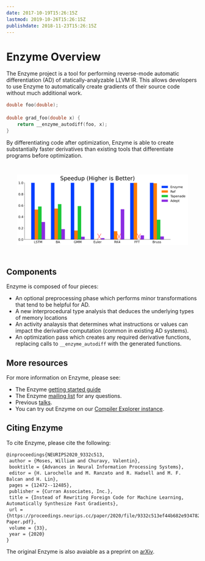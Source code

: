 ```yaml
---
date: 2017-10-19T15:26:15Z
lastmod: 2019-10-26T15:26:15Z
publishdate: 2018-11-23T15:26:15Z
---
```


# Enzyme Overview

The Enzyme project is a tool for performing reverse-mode automatic differentiation (AD) of statically-analyzable LLVM IR. This allows developers to use Enzyme to automatically create gradients of their source code without much additional work.

```c
double foo(double);

double grad_foo(double x) {
    return __enzyme_autodiff(foo, x);
}
```

By differentiating code after optimization, Enzyme is able to create substantially faster derivatives than existing tools that differentiate programs before optimization.

<div style="padding:2em">
<img src="/all_top.png" width="500" align=center>
</div>

## Components

Enzyme is composed of four pieces:

*   An optional preprocessing phase which performs minor transformations that tend to be helpful for AD.
*   A new interprocedural type analysis that deduces the underlying types of memory locations
*   An activity analaysis that determines what instructions or values can impact the derivative computation (common in existing AD systems).
*   An optimization pass which creates any required derivative functions, replacing calls to `__enzyme_autodiff` with the generated functions.

## More resources

For more information on Enzyme, please see:

*   The Enzyme [getting started guide](/getting_started/)
*   The Enzyme [mailing list](https://groups.google.com/d/forum/enzyme-dev) for any questions.
*   Previous [talks](/talks/).
*   You can try out Enzyme on our [Compiler Explorer instance](https://enzyme.gymni.ch).

## Citing Enzyme

To cite Enzyme, please cite the following:
```
@inproceedings{NEURIPS2020_9332c513,
 author = {Moses, William and Churavy, Valentin},
 booktitle = {Advances in Neural Information Processing Systems},
 editor = {H. Larochelle and M. Ranzato and R. Hadsell and M. F. Balcan and H. Lin},
 pages = {12472--12485},
 publisher = {Curran Associates, Inc.},
 title = {Instead of Rewriting Foreign Code for Machine Learning, Automatically Synthesize Fast Gradients},
 url = {https://proceedings.neurips.cc/paper/2020/file/9332c513ef44b682e9347822c2e457ac-Paper.pdf},
 volume = {33},
 year = {2020}
}
```

The original Enzyme is also avaiable as a preprint on [arXiv](https://arxiv.org/pdf/2010.01709.pdf).
